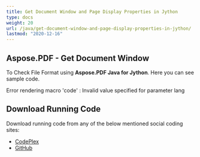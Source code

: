```yaml
---
title: Get Document Window and Page Display Properties in Jython
type: docs
weight: 20
url: /java/get-document-window-and-page-display-properties-in-jython/
lastmod: "2020-12-16"
---
```


## **Aspose.PDF - Get Document Window**
To Check File Format using **Aspose.PDF Java for Jython**. Here you can see sample code.

Error rendering macro 'code' : Invalid value specified for parameter lang
## **Download Running Code**
Download running code from any of the below mentioned social coding sites:

- [CodePlex](https://asposepdfjavajython.codeplex.com/releases)
- [GitHub](https://github.com/aspose-pdf/Aspose.PDF-for-Java/releases)
